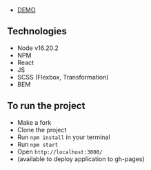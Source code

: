 - [DEMO](https://anastasiiavorobets.github.io/square/)

## Technologies
- Node v16.20.2
- NPM
- React
- JS
- SCSS (Flexbox, Transformation)
- BEM

## To run the project
- Make a fork
- Clone the project
- Run `npm install` in your terminal
- Run `npm start`
- Open `http://localhost:3000/`
- (available to deploy application to gh-pages)

